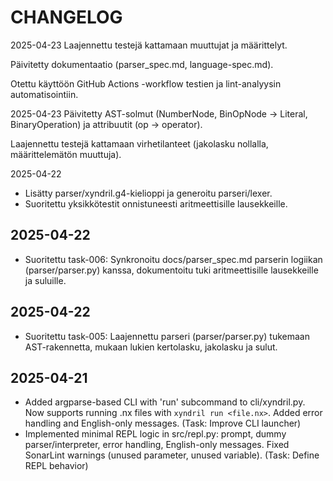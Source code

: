 # CHANGELOG

2025-04-23
Laajennettu testejä kattamaan muuttujat ja määrittelyt.

Päivitetty dokumentaatio (parser_spec.md, language-spec.md).

Otettu käyttöön GitHub Actions -workflow testien ja lint-analyysin automatisointiin.

2025-04-23
Päivitetty AST-solmut (NumberNode, BinOpNode → Literal, BinaryOperation) ja attribuutit (op → operator).

Laajennettu testejä kattamaan virhetilanteet (jakolasku nollalla, määrittelemätön muuttuja).


2025-04-22
- Lisätty parser/xyndril.g4-kielioppi ja generoitu parseri/lexer.
- Suoritettu yksikkötestit onnistuneesti aritmeettisille lausekkeille.


## 2025-04-22
- Suoritettu task-006: Synkronoitu docs/parser_spec.md parserin logiikan (parser/parser.py) kanssa, dokumentoitu tuki aritmeettisille lausekkeille ja suluille.

## 2025-04-22
- Suoritettu task-005: Laajennettu parseri (parser/parser.py) tukemaan AST-rakennetta, mukaan lukien kertolasku, jakolasku ja sulut.


## 2025-04-21
- Added argparse-based CLI with 'run' subcommand to cli/xyndril.py. Now supports running .nx files with `xyndril run <file.nx>`. Added error handling and English-only messages. (Task: Improve CLI launcher)
- Implemented minimal REPL logic in src/repl.py: prompt, dummy parser/interpreter, error handling, English-only messages. Fixed SonarLint warnings (unused parameter, unused variable). (Task: Define REPL behavior)
